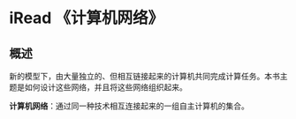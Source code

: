 # iRead 《计算机网络》

## 概述

新的模型下，由大量独立的、但相互链接起来的计算机共同完成计算任务。本书主题是如何设计这些网络，并且将这些网络组织起来。

**计算机网络**：通过同一种技术相互连接起来的一组自主计算机的集合。